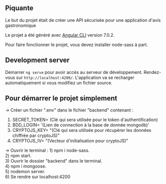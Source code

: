 ## Piquante

Le but du projet était de créer une API sécurisée pour une application d'avis gastronomique

Le projet a été généré avec [Angular CLI](https://github.com/angular/angular-cli) version 7.0.2.

Pour faire fonctionner le projet, vous devez installer node-sass à part.

## Development server

Démarrer `ng serve` pour avoir accès au serveur de développement. Rendez-vous sur `http://localhost:4200/`. L'application va se recharger automatiquement si vous modifiez un fichier source.

## Pour démarrer le projet simplement

-> Créer un fichier ".env" dans le fichier "backend" contenant : <br> 
   1) SECRET_TOKEN= (Clé qui sera utilisée pour le token d'authentification) <br> 
   2) BDD_LOGIN= '(Lien de connection à la base de donnée mongodb)' <br> 
   3) CRYPTOJS_KEY= "(Clé qui sera utilisée pour récupérer les données chiffrée par cryptoJS)" <br>
   4) CRYPTOJS_IV= "(Vecteur d'initialisation pour cryptoJS)" <br>


-> Ouvrir le terminal : 1) npm i node-sass. <br>
                     2) npm start. <br>
                     3) Ouvrir le dossier "backend" dans le terminal. <br>
                     4) npm i mongoose. <br>
                     5) nodemon server. <br>
                     6) Se rendre sur localhost:4200
